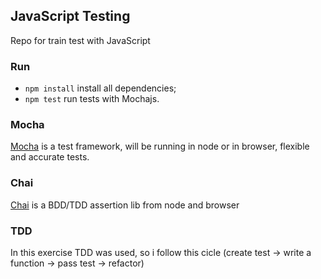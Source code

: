## JavaScript Testing

Repo for train test with JavaScript

### Run
- `npm install` install all dependencies;
- `npm test` run tests with Mochajs.

### Mocha
[Mocha](https://mochajs.org/) is a test framework, will be running in node or in browser, flexible and accurate tests.

### Chai
[Chai](https://www.chaijs.com/) is a BDD/TDD assertion lib from node and browser

### TDD 
In this exercise TDD was used, so i follow this cicle (create test -> write a function -> pass test -> refactor)